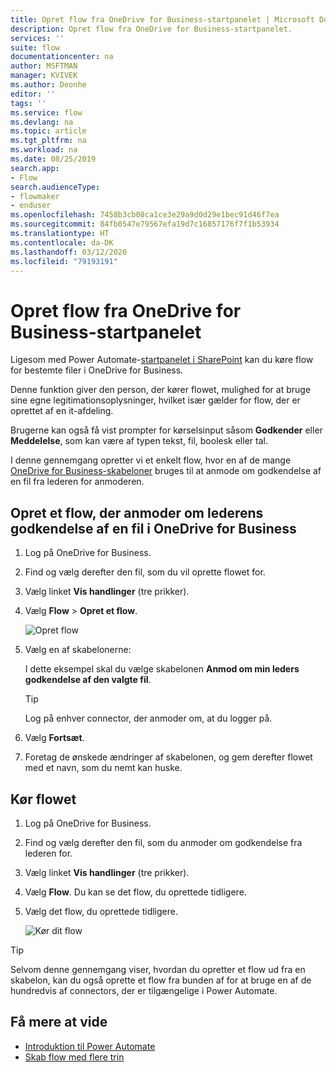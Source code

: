 ```yaml
---
title: Opret flow fra OneDrive for Business-startpanelet | Microsoft Docs
description: Opret flow fra OneDrive for Business-startpanelet.
services: ''
suite: flow
documentationcenter: na
author: MSFTMAN
manager: KVIVEK
ms.author: Deonhe
editor: ''
tags: ''
ms.service: flow
ms.devlang: na
ms.topic: article
ms.tgt_pltfrm: na
ms.workload: na
ms.date: 08/25/2019
search.app:
- Flow
search.audienceType:
- flowmaker
- enduser
ms.openlocfilehash: 7458b3cb08ca1ce3e29a9d0d29e1bec91d46f7ea
ms.sourcegitcommit: 84fb0547e79567efa19d7c16857176f7f1b53934
ms.translationtype: HT
ms.contentlocale: da-DK
ms.lasthandoff: 03/12/2020
ms.locfileid: "79193191"
---
```

# <a name="create-flows-from-the-onedrive-for-business-launch-panel"></a>Opret flow fra OneDrive for Business-startpanelet


Ligesom med Power Automate-[startpanelet i SharePoint](https://flow.microsoft.com/blog/introducing-flow-launch-panel-in-sharepoint-lists-and-libraries/) kan du køre flow for bestemte filer i OneDrive for Business. 

Denne funktion giver den person, der kører flowet, mulighed for at bruge sine egne legitimationsoplysninger, hvilket især gælder for flow, der er oprettet af en it-afdeling. 

Brugerne kan også få vist prompter for kørselsinput såsom **Godkender** eller **Meddelelse**, som kan være af typen tekst, fil, boolesk eller tal.

I denne gennemgang opretter vi et enkelt flow, hvor en af de mange [OneDrive for Business-skabeloner](https://flow.microsoft.com/search/?q=OneDrive) bruges til at anmode om godkendelse af en fil fra lederen for anmoderen.

## <a name="create-a-flow-that-requests-manager-approval-for-a-file-in-onedrive-for-business"></a>Opret et flow, der anmoder om lederens godkendelse af en fil i OneDrive for Business

1. Log på OneDrive for Business.
1. Find og vælg derefter den fil, som du vil oprette flowet for.
1. Vælg linket **Vis handlinger** (tre prikker).
1. Vælg **Flow** > **Opret et flow**.

     ![Opret flow](./media/onedrive-launch-panel/create-flow.png) 

1. Vælg en af skabelonerne:

    I dette eksempel skal du vælge skabelonen **Anmod om min leders godkendelse af den valgte fil**.

     >[!TIP]
     >Log på enhver connector, der anmoder om, at du logger på.

1. Vælg **Fortsæt**.
1. Foretag de ønskede ændringer af skabelonen, og gem derefter flowet med et navn, som du nemt kan huske.

## <a name="run-the-flow"></a>Kør flowet

1. Log på OneDrive for Business.
1. Find og vælg derefter den fil, som du anmoder om godkendelse fra lederen for.
1. Vælg linket **Vis handlinger** (tre prikker).
1. Vælg **Flow**. Du kan se det flow, du oprettede tidligere.
1. Vælg det flow, du oprettede tidligere.

     ![Kør dit flow](./media/onedrive-launch-panel/run-flow.png)


>[!TIP]
>Selvom denne gennemgang viser, hvordan du opretter et flow ud fra en skabelon, kan du også oprette et flow fra bunden af for at bruge en af de hundredvis af connectors, der er tilgængelige i Power Automate.

## <a name="learn-more"></a>Få mere at vide

- [Introduktion til Power Automate](getting-started.md) 
- [Skab flow med flere trin](multi-step-logic-flow.md)
